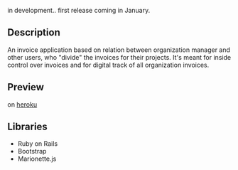 in development.. first release coming in January. 
## Description
An invoice application based on relation between organization manager and other users, who "divide" the invoices for their projects. It's meant for inside control over invoices and for digital track of all organization invoices.

## Preview
on [heroku](https://invoice-test-app.herokuapp.com/)

## Libraries 
* Ruby on Rails
* Bootstrap
* Marionette.js